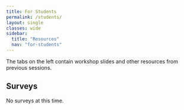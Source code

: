 ```yaml
---
title: For Students
permalink: /students/
layout: single
classes: wide
sidebar:
  title: "Resources"
  nav: "for-students"
---
```


The tabs on the left contain workshop slides and other resources from previous sessions.

## Surveys

No surveys at this time.
